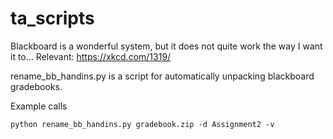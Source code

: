ta_scripts
==========

Blackboard is a wonderful system, but it does not quite work the way I want it to... Relevant: https://xkcd.com/1319/

rename_bb_handins.py is a script for automatically unpacking blackboard gradebooks.

Example calls

    python rename_bb_handins.py gradebook.zip -d Assignment2 -v 
